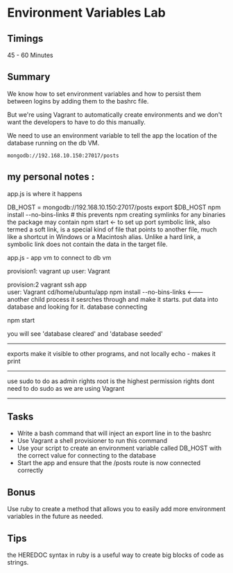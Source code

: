 # Environment Variables Lab

## Timings

45 - 60 Minutes

## Summary

We know how to set environment variables and how to persist them between logins by adding them to the bashrc file.

But we're using Vagrant to automatically create environments and we don't want the developers to have to do this manually.

We need to use an environment variable to tell the app the location of the database running on the db VM.

```
mongodb://192.168.10.150:27017/posts
```
## my personal notes :
app.js is where it happens

DB_HOST = mongodb://192.168.10.150:27017/posts
export $DB_HOST
npm install --no-bins-links # this prevents npm creating symlinks for any binaries the package may contain
npm start <- to set up port
 symbolic link, also termed a soft link, is a special kind of file that points to another file, much like a shortcut in Windows or a Macintosh alias. Unlike a hard link, a symbolic link does not contain the data in the target file.

 app.js      -       app vm to connect to db vm

 provision1:
 vagrant up
 user: Vagrant

provision:2
 vagrant ssh app          
 user: Vagrant
 cd/home/ubuntu/app
 npm install --no-bins-links      <--- another child process
 it sesrches through and make it starts. put data into database and looking for it. database connecting

 npm start

 you will see 'database cleared' and 'database seeded'

 ------
 exports make it visible to other programs, and not locally
 echo - makes it print

 ---
 use sudo to do as admin rights
 root is the highest permission rights
dont need to do sudo as we are using Vagrant

_____

## Tasks

* Write a bash command that will inject an export line in to the bashrc
* Use Vagrant a shell provisioner to run this command
* Use your script to create an environment variable called DB_HOST with the correct value for connecting to the database
* Start the app and ensure that the /posts route is now connected correctly

## Bonus

Use ruby to create a method that allows you to easily add more environment variables in the future as needed.

## Tips

the HEREDOC syntax in ruby is a useful way to create big blocks of code as strings.
